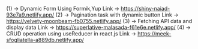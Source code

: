 (1)  -> Dynamic Form Using Formik,Yup
Link -> https://shiny-naiad-93e7a9.netlify.app/ 
(2)  -> Pagination task with dynamic button
Link -> https://velvety-moonbeam-fb0755.netlify.app/
(3)  -> Fetching API data and display data 
Link -> https://superlative-malasada-f61e6e.netlify.app/
(4)  -> CRUD operation using useReducer in react.js
Link -> https://meek-sfogliatella-a889db.netlify.app/
